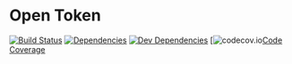 Open Token
=========
[![Build Status][travis-image]][Travis CI]
[![Dependencies][dependencies-image]][Dependencies]
[![Dev Dependencies][devdependencies-image]][Dev Dependencies]
[![codecov.io][codecov-image][Code Coverage]


[Code Coverage]: https://codecov.io/github/AbsentSemicolon/opentoken?branch=testing
[codecov-image]: https://codecov.io/github/AbsentSemicolon/opentoken/coverage.svg?branch=testing
[Dev Dependencies]: https://david-dm.org/AbsentSemicolon/opentoken#info=devDependencies
[devdependencies-image]: https://david-dm.org/AbsentSemicolon/opentoken/dev-status.png
[Dependencies]: https://david-dm.org/AbsentSemicolon/opentoken
[dependencies-image]: https://david-dm.org/AbsentSemicolon/opentoken.png
[travis-image]: https://secure.travis-ci.org/AbsentSemicolon/opentoken.png
[Travis CI]: http://travis-ci.org/AbsentSemicolon/opentoken